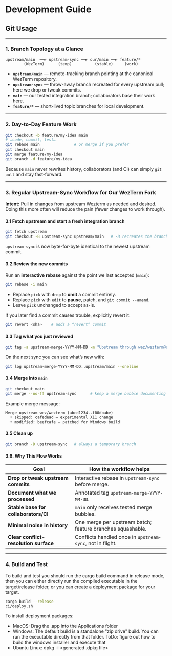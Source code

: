 
# Development Guide

## Git Usage

---

### 1. Branch Topology at a Glance

```
upstream/main  ──► upstream-sync ──► our/main ──► feature/*
        (WezTerm)      (temp)          (stable)     (work)
```

* **`upstream/main`** — remote-tracking branch pointing at the canonical WezTerm repository.  
* **`upstream-sync`** — throw-away branch recreated for every upstream pull; here we drop or tweak commits.  
* **`main`** — our tested integration branch; collaborators base their work here.  
* **`feature/*`** — short-lived topic branches for local development.

---

### 2. Day-to-Day Feature Work

~~~bash
git checkout -b feature/my-idea main
# …code, commit, test…
git rebase main               # or merge if you prefer
git checkout main
git merge feature/my-idea
git branch -d feature/my-idea
~~~

Because `main` never rewrites history, collaborators (and CI) can simply `git pull` and stay fast-forward.

---

### 3. Regular Upstream-Sync Workflow for Our WezTerm Fork

**Intent:** Pull in changes from upstream Wezterm as needed and desired. Doing this more often will reduce the pain (fewer changes to work through).

#### 3.1 Fetch upstream and start a fresh integration branch

~~~bash
git fetch upstream
git checkout -B upstream-sync upstream/main   # -B recreates the branch every time
~~~

`upstream-sync` is now byte-for-byte identical to the newest upstream commit.

#### 3.2 Review the new commits

Run an **interactive rebase** against the point we last accepted (`main`):

~~~bash
git rebase -i main
~~~

* Replace `pick` with `drop` to **omit** a commit entirely.  
* Replace `pick` with `edit` to **pause**, patch, and `git commit --amend`.  
* Leave `pick` unchanged to accept as-is.

If you later find a commit causes trouble, explicitly revert it:

~~~bash
git revert <sha>    # adds a “revert” commit
~~~

#### 3.3 Tag what you just reviewed

~~~bash
git tag -a upstream-merge-YYYY-MM-DD -m "Upstream through wez/wezterm@abcd1234"
~~~

On the next sync you can see what’s new with:

~~~bash
git log upstream-merge-YYYY-MM-DD..upstream/main --oneline
~~~

#### 3.4 Merge into `main`

~~~bash
git checkout main
git merge --no-ff upstream-sync      # keep a merge bubble documenting the range
~~~

Example merge message:

```
Merge upstream wez/wezterm (abcd1234..f00dbabe)
  • skipped: cafedead – experimental X11 change
  • modified: beefcafe – patched for Windows build
```

#### 3.5 Clean up

~~~bash
git branch -D upstream-sync   # always a temporary branch
~~~

#### 3.6. Why This Flow Works

| Goal                                    | How the workflow helps                                     |
|-----------------------------------------|------------------------------------------------------------|
| **Drop or tweak upstream commits**      | Interactive rebase in `upstream-sync` before merge.        |
| **Document what we processed**          | Annotated tag `upstream-merge-YYYY-MM-DD`.                 |
| **Stable base for collaborators/CI**    | `main` only receives tested merge bubbles.                 |
| **Minimal noise in history**            | One merge per upstream batch; feature branches squashable. |
| **Clear conflict-resolution surface**   | Conflicts handled once in `upstream-sync`, not in flight.  |

---

### 4. Build and Test

To build and test you should run the cargo build command in release mode, then you can either directly run the compiled executable in the target/release folder, or you can create a deployment package for your target.

~~~bash
cargo build --release
ci/deploy.sh
~~~

To install deployment packages:

* MacOS: Drag the .app into the Applications folder
* Windows: The default build is a standalone "zip drive" build. You can run the executable directly from that folder. ToDo: figure out how to build the windows installer and execute that
* Ubuntu Linux: dpkg -i <generated .dpkg file>